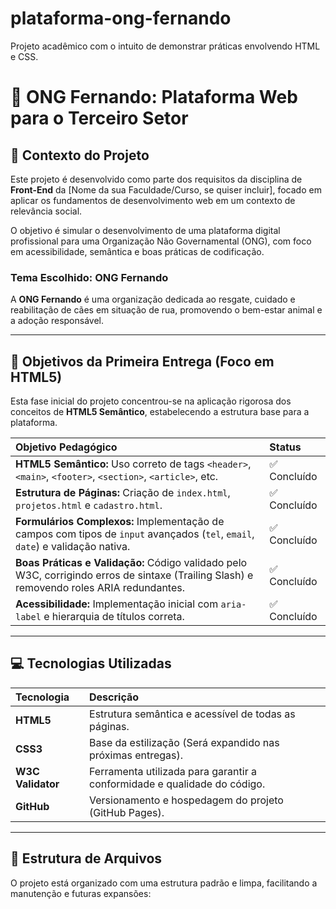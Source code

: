 # plataforma-ong-fernando
Projeto acadêmico com o intuito de demonstrar práticas envolvendo HTML e CSS.

# 🐾 ONG Fernando: Plataforma Web para o Terceiro Setor

## 📖 Contexto do Projeto

Este projeto é desenvolvido como parte dos requisitos da disciplina de **Front-End** da [Nome da sua Faculdade/Curso, se quiser incluir], focado em aplicar os fundamentos de desenvolvimento web em um contexto de relevância social.

O objetivo é simular o desenvolvimento de uma plataforma digital profissional para uma Organização Não Governamental (ONG), com foco em acessibilidade, semântica e boas práticas de codificação.

### Tema Escolhido: ONG Fernando
A **ONG Fernando** é uma organização dedicada ao resgate, cuidado e reabilitação de cães em situação de rua, promovendo o bem-estar animal e a adoção responsável.

---

## 🎯 Objetivos da Primeira Entrega (Foco em HTML5)

Esta fase inicial do projeto concentrou-se na aplicação rigorosa dos conceitos de **HTML5 Semântico**, estabelecendo a estrutura base para a plataforma.

| Objetivo Pedagógico | Status |
| :--- | :--- |
| **HTML5 Semântico:** Uso correto de tags `<header>`, `<main>`, `<footer>`, `<section>`, `<article>`, etc. | ✅ Concluído |
| **Estrutura de Páginas:** Criação de `index.html`, `projetos.html` e `cadastro.html`. | ✅ Concluído |
| **Formulários Complexos:** Implementação de campos com tipos de `input` avançados (`tel`, `email`, `date`) e validação nativa. | ✅ Concluído |
| **Boas Práticas e Validação:** Código validado pelo W3C, corrigindo erros de sintaxe (Trailing Slash) e removendo roles ARIA redundantes. | ✅ Concluído |
| **Acessibilidade:** Implementação inicial com `aria-label` e hierarquia de títulos correta. | ✅ Concluído |

---

## 💻 Tecnologias Utilizadas

| Tecnologia | Descrição |
| :--- | :--- |
| **HTML5** | Estrutura semântica e acessível de todas as páginas. |
| **CSS3** | Base da estilização (Será expandido nas próximas entregas). |
| **W3C Validator** | Ferramenta utilizada para garantir a conformidade e qualidade do código. |
| **GitHub** | Versionamento e hospedagem do projeto (GitHub Pages). |

---

## 📂 Estrutura de Arquivos

O projeto está organizado com uma estrutura padrão e limpa, facilitando a manutenção e futuras expansões:
